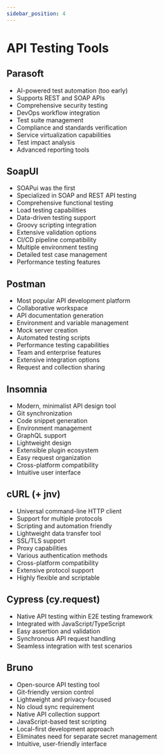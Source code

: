 ```yaml
---
sidebar_position: 4
---
```


# API Testing Tools

## Parasoft

- AI-powered test automation (too early)
- Supports REST and SOAP APIs
- Comprehensive security testing
- DevOps workflow integration
- Test suite management
- Compliance and standards verification
- Service virtualization capabilities
- Test impact analysis
- Advanced reporting tools

## SoapUI

- SOAPui was the first
- Specialized in SOAP and REST API testing
- Comprehensive functional testing
- Load testing capabilities
- Data-driven testing support
- Groovy scripting integration
- Extensive validation options
- CI/CD pipeline compatibility
- Multiple environment testing
- Detailed test case management
- Performance testing features

## Postman

- Most popular API development platform
- Collaborative workspace
- API documentation generation
- Environment and variable management
- Mock server creation
- Automated testing scripts
- Performance testing capabilities
- Team and enterprise features
- Extensive integration options
- Request and collection sharing

## Insomnia

- Modern, minimalist API design tool
- Git synchronization
- Code snippet generation
- Environment management
- GraphQL support
- Lightweight design
- Extensible plugin ecosystem
- Easy request organization
- Cross-platform compatibility
- Intuitive user interface

## cURL (+ jnv)

- Universal command-line HTTP client
- Support for multiple protocols
- Scripting and automation friendly
- Lightweight data transfer tool
- SSL/TLS support
- Proxy capabilities
- Various authentication methods
- Cross-platform compatibility
- Extensive protocol support
- Highly flexible and scriptable

## Cypress (cy.request)

- Native API testing within E2E testing framework
- Integrated with JavaScript/TypeScript
- Easy assertion and validation
- Synchronous API request handling
- Seamless integration with test scenarios

## Bruno

- Open-source API testing tool
- Git-friendly version control
- Lightweight and privacy-focused
- No cloud sync requirement
- Native API collection support
- JavaScript-based test scripting
- Local-first development approach
- Eliminates need for separate secret management
- Intuitive, user-friendly interface
